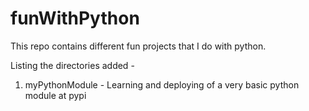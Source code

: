 # funWithPython
This repo contains different fun projects that I do with python.

Listing the directories added - 
1. myPythonModule - Learning and deploying of a very basic python module at pypi
